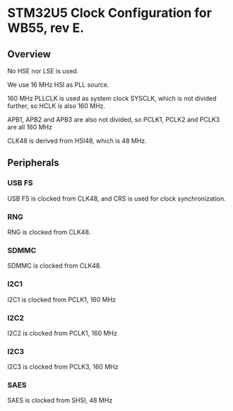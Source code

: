 # STM32U5 Clock Configuration for WB55, rev E.

## Overview

No HSE nor LSE is used.

We use 16 MHz HSI as PLL source.

160 MHz PLLCLK is used as system clock SYSCLK, which is not divided further, so HCLK is also 160 MHz.

APB1, APB2 and APB3 are also not divided, so PCLK1, PCLK2 and PCLK3 are all 160 MHz

CLK48 is derived from HSI48, which is 48 MHz.

## Peripherals

### USB FS
USB FS is clocked from CLK48, and CRS is used for clock synchronization.

### RNG
RNG is clocked from CLK48.

### SDMMC
SDMMC is clocked from CLK48.

### I2C1
I2C1 is clocked from PCLK1, 160 MHz

### I2C2
I2C2 is clocked from PCLK1, 160 MHz

### I2C3
I2C3 is clocked from PCLK3, 160 MHz

### SAES
SAES is clocked from SHSI, 48 MHz

